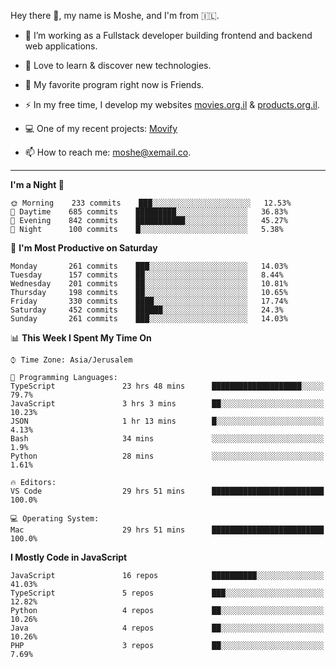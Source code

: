 Hey there 👋, my name is Moshe, and I'm from 🇮🇱.

- :telescope: I’m working as a Fullstack developer building frontend and backend web applications.

- :seedling: Love to learn & discover new technologies.

- 🍿 My favorite program right now is Friends.

- :zap: In my free time, I develop my websites [movies.org.il](https://movies.org.il) & [products.org.il](https://products.org.il).

- 💻 One of my recent projects: [Movify](https://github.com/jewishmoses/movify)

- :mailbox: How to reach me: moshe@xemail.co.

<hr/>

<!--START_SECTION:waka-->
**I'm a Night 🦉** 

```text
🌞 Morning    233 commits    ███░░░░░░░░░░░░░░░░░░░░░░   12.53% 
🌆 Daytime    685 commits    █████████░░░░░░░░░░░░░░░░   36.83% 
🌃 Evening    842 commits    ███████████░░░░░░░░░░░░░░   45.27% 
🌙 Night      100 commits    █░░░░░░░░░░░░░░░░░░░░░░░░   5.38%

```
📅 **I'm Most Productive on Saturday** 

```text
Monday       261 commits    ███░░░░░░░░░░░░░░░░░░░░░░   14.03% 
Tuesday      157 commits    ██░░░░░░░░░░░░░░░░░░░░░░░   8.44% 
Wednesday    201 commits    ██░░░░░░░░░░░░░░░░░░░░░░░   10.81% 
Thursday     198 commits    ██░░░░░░░░░░░░░░░░░░░░░░░   10.65% 
Friday       330 commits    ████░░░░░░░░░░░░░░░░░░░░░   17.74% 
Saturday     452 commits    ██████░░░░░░░░░░░░░░░░░░░   24.3% 
Sunday       261 commits    ███░░░░░░░░░░░░░░░░░░░░░░   14.03%

```


📊 **This Week I Spent My Time On** 

```text
⌚︎ Time Zone: Asia/Jerusalem

💬 Programming Languages: 
TypeScript               23 hrs 48 mins      ████████████████████░░░░░   79.7% 
JavaScript               3 hrs 3 mins        ██░░░░░░░░░░░░░░░░░░░░░░░   10.23% 
JSON                     1 hr 13 mins        █░░░░░░░░░░░░░░░░░░░░░░░░   4.13% 
Bash                     34 mins             ░░░░░░░░░░░░░░░░░░░░░░░░░   1.9% 
Python                   28 mins             ░░░░░░░░░░░░░░░░░░░░░░░░░   1.61%

🔥 Editors: 
VS Code                  29 hrs 51 mins      █████████████████████████   100.0%

💻 Operating System: 
Mac                      29 hrs 51 mins      █████████████████████████   100.0%

```

**I Mostly Code in JavaScript** 

```text
JavaScript               16 repos            ██████████░░░░░░░░░░░░░░░   41.03% 
TypeScript               5 repos             ███░░░░░░░░░░░░░░░░░░░░░░   12.82% 
Python                   4 repos             ██░░░░░░░░░░░░░░░░░░░░░░░   10.26% 
Java                     4 repos             ██░░░░░░░░░░░░░░░░░░░░░░░   10.26% 
PHP                      3 repos             ██░░░░░░░░░░░░░░░░░░░░░░░   7.69%

```



<!--END_SECTION:waka-->
